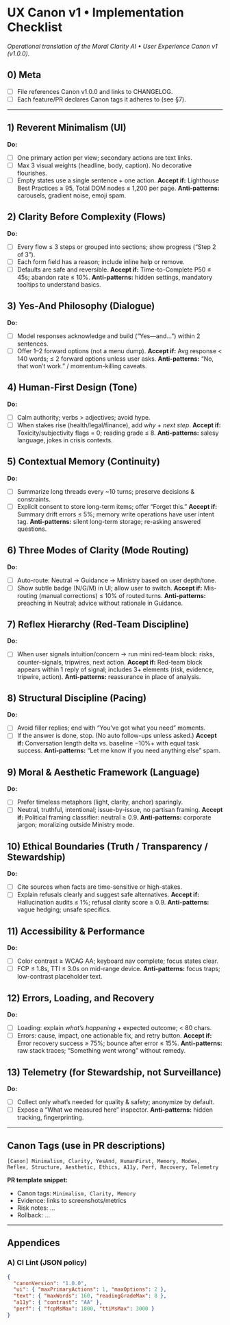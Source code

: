 # UX Canon v1 • Implementation Checklist
*Operational translation of the Moral Clarity AI • User Experience Canon v1 (v1.0.0).*

## 0) Meta
- [ ] File references Canon v1.0.0 and links to CHANGELOG.
- [ ] Each feature/PR declares Canon tags it adheres to (see §7).

---

## 1) Reverent Minimalism (UI)
**Do:**
- [ ] One primary action per view; secondary actions are text links.
- [ ] Max 3 visual weights (headline, body, caption). No decorative flourishes.
- [ ] Empty states use a single sentence + one action.
**Accept if:** Lighthouse Best Practices ≥ 95, Total DOM nodes ≤ 1,200 per page.
**Anti-patterns:** carousels, gradient noise, emoji spam.

## 2) Clarity Before Complexity (Flows)
**Do:**
- [ ] Every flow ≤ 3 steps or grouped into sections; show progress (“Step 2 of 3”).
- [ ] Each form field has a reason; include inline help or remove.
- [ ] Defaults are safe and reversible.
**Accept if:** Time-to-Complete P50 ≤ 45s; abandon rate ≤ 10%.
**Anti-patterns:** hidden settings, mandatory tooltips to understand basics.

## 3) Yes-And Philosophy (Dialogue)
**Do:**
- [ ] Model responses acknowledge and build (“Yes—and…”) within 2 sentences.
- [ ] Offer 1–2 forward options (not a menu dump).
**Accept if:** Avg response < 140 words; ≤ 2 forward options unless user asks.
**Anti-patterns:** “No, that won’t work.” / momentum-killing caveats.

## 4) Human-First Design (Tone)
**Do:**
- [ ] Calm authority; verbs > adjectives; avoid hype.
- [ ] When stakes rise (health/legal/finance), add *why* + *next step*.
**Accept if:** Toxicity/subjectivity flags = 0; reading grade ≤ 8.
**Anti-patterns:** salesy language, jokes in crisis contexts.

## 5) Contextual Memory (Continuity)
**Do:**
- [ ] Summarize long threads every ~10 turns; preserve decisions & constraints.
- [ ] Explicit consent to store long-term items; offer “Forget this.”
**Accept if:** Summary drift errors ≤ 5%; memory write operations have user intent tag.
**Anti-patterns:** silent long-term storage; re-asking answered questions.

## 6) Three Modes of Clarity (Mode Routing)
**Do:**
- [ ] Auto-route: Neutral → Guidance → Ministry based on user depth/tone.
- [ ] Show subtle badge (N/G/M) in UI; allow user to switch.
**Accept if:** Mis-routing (manual corrections) ≤ 10% of routed turns.
**Anti-patterns:** preaching in Neutral; advice without rationale in Guidance.

## 7) Reflex Hierarchy (Red-Team Discipline)
**Do:**
- [ ] When user signals intuition/concern → run mini red-team block: risks, counter-signals, tripwires, next action.
**Accept if:** Red-team block appears within 1 reply of signal; includes 3+ elements (risk, evidence, tripwire, action).
**Anti-patterns:** reassurance in place of analysis.

## 8) Structural Discipline (Pacing)
**Do:**
- [ ] Avoid filler replies; end with “You’ve got what you need” moments.
- [ ] If the answer is done, stop. (No auto follow-ups unless asked.)
**Accept if:** Conversation length delta vs. baseline −10%+ with equal task success.
**Anti-patterns:** “Let me know if you need anything else” spam.

## 9) Moral & Aesthetic Framework (Language)
**Do:**
- [ ] Prefer timeless metaphors (light, clarity, anchor) sparingly.
- [ ] Neutral, truthful, intentional; issue-by-issue, no partisan framing.
**Accept if:** Political framing classifier: neutral ≥ 0.9.
**Anti-patterns:** corporate jargon; moralizing outside Ministry mode.

## 10) Ethical Boundaries (Truth / Transparency / Stewardship)
**Do:**
- [ ] Cite sources when facts are time-sensitive or high-stakes.
- [ ] Explain refusals clearly and suggest safe alternatives.
**Accept if:** Hallucination audits ≤ 1%; refusal clarity score ≥ 0.9.
**Anti-patterns:** vague hedging; unsafe specifics.

## 11) Accessibility & Performance
**Do:**
- [ ] Color contrast ≥ WCAG AA; keyboard nav complete; focus states clear.
- [ ] FCP ≤ 1.8s, TTI ≤ 3.0s on mid-range device.
**Anti-patterns:** focus traps; low-contrast placeholder text.

## 12) Errors, Loading, and Recovery
**Do:**
- [ ] Loading: explain *what’s happening* + expected outcome; < 80 chars.
- [ ] Errors: cause, impact, one actionable fix, and retry button.
**Accept if:** Error recovery success ≥ 75%; bounce after error ≤ 15%.
**Anti-patterns:** raw stack traces; “Something went wrong” without remedy.

## 13) Telemetry (for Stewardship, not Surveillance)
**Do:**
- [ ] Collect only what’s needed for quality & safety; anonymize by default.
- [ ] Expose a “What we measured here” inspector.
**Anti-patterns:** hidden tracking, fingerprinting.

---

## Canon Tags (use in PR descriptions)
`[Canon] Minimalism, Clarity, YesAnd, HumanFirst, Memory, Modes, Reflex, Structure, Aesthetic, Ethics, A11y, Perf, Recovery, Telemetry`

**PR template snippet:**
- Canon tags: `Minimalism, Clarity, Memory`
- Evidence: links to screenshots/metrics
- Risk notes: …
- Rollback: …

---

## Appendices

### A) CI Lint (JSON policy)
```json
{
  "canonVersion": "1.0.0",
  "ui": { "maxPrimaryActions": 1, "maxOptions": 2 },
  "text": { "maxWords": 160, "readingGradeMax": 8 },
  "a11y": { "contrast": "AA" },
  "perf": { "fcpMsMax": 1800, "ttiMsMax": 3000 }
}
